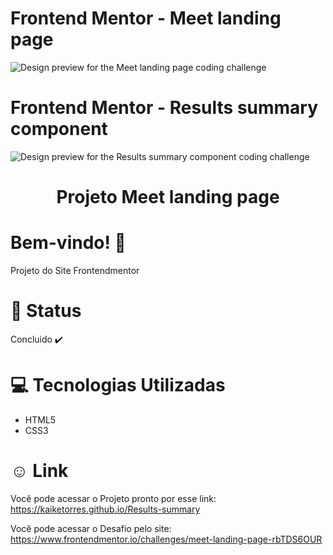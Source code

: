 # Frontend Mentor - Meet landing page

![Design preview for the Meet landing page coding challenge](./preview.jpg)

# Frontend Mentor - Results summary component

![Design preview for the Results summary component coding challenge](./design/desktop-preview.jpg)

<div align="center">
<h1>Projeto Meet landing page</h1>
</div>

# Bem-vindo! 👋 <a name="id01"></a>
Projeto do Site Frontendmentor

# &#x1F680; Status
Concluido ✔️


# &#x1F4BB; Tecnologias Utilizadas

<ul>
  <li>HTML5</li>
  <li>CSS3</li>
</ul>

# &#X263A; Link
Você pode acessar o Projeto pronto por esse link: https://kaiketorres.github.io/Results-summary

Você pode acessar o Desafio pelo site: https://www.frontendmentor.io/challenges/meet-landing-page-rbTDS6OUR
